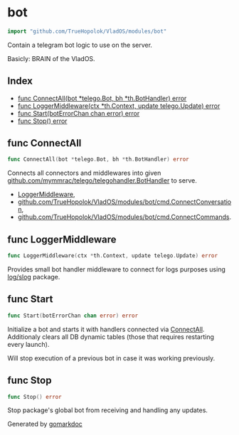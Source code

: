 <!-- Code generated by gomarkdoc. DO NOT EDIT -->

# bot

```go
import "github.com/TrueHopolok/VladOS/modules/bot"
```

Contain a telegram bot logic to use on the server.

Basicly: BRAIN of the VladOS.

## Index

- [func ConnectAll\(bot \*telego.Bot, bh \*th.BotHandler\) error](<#ConnectAll>)
- [func LoggerMiddleware\(ctx \*th.Context, update telego.Update\) error](<#LoggerMiddleware>)
- [func Start\(botErrorChan chan error\) error](<#Start>)
- [func Stop\(\) error](<#Stop>)


<a name="ConnectAll"></a>
## func ConnectAll

```go
func ConnectAll(bot *telego.Bot, bh *th.BotHandler) error
```

Connects all connectors and middlewares into given [github.com/mymmrac/telego/telegohandler.BotHandler](<https://pkg.go.dev/github.com/mymmrac/telego/telegohandler/#BotHandler>) to serve.

- [LoggerMiddleware](<#LoggerMiddleware>),
- [github.com/TrueHopolok/VladOS/modules/bot/cmd.ConnectConversation](<https://pkg.go.dev/github.com/TrueHopolok/VladOS/modules/bot/cmd/#ConnectConversation>),
- [github.com/TrueHopolok/VladOS/modules/bot/cmd.ConnectCommands](<https://pkg.go.dev/github.com/TrueHopolok/VladOS/modules/bot/cmd/#ConnectCommands>).

<a name="LoggerMiddleware"></a>
## func LoggerMiddleware

```go
func LoggerMiddleware(ctx *th.Context, update telego.Update) error
```

Provides small bot handler middleware to connect for logs purposes using [log/slog](<https://pkg.go.dev/log/slog/>) package.

<a name="Start"></a>
## func Start

```go
func Start(botErrorChan chan error) error
```

Initialize a bot and starts it with handlers connected via [ConnectAll](<#ConnectAll>). Additionaly clears all DB dynamic tables \(those that requires restarting every launch\).

Will stop execution of a previous bot in case it was working previously.

<a name="Stop"></a>
## func Stop

```go
func Stop() error
```

Stop package's global bot from receiving and handling any updates.

Generated by [gomarkdoc](<https://github.com/princjef/gomarkdoc>)
